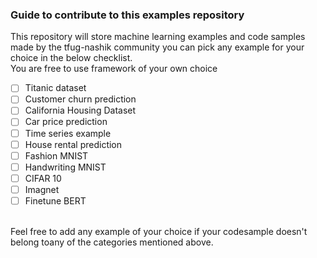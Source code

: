 ### Guide to contribute to this examples repository

This repository will store machine learning examples and code samples made by the tfug-nashik community you can pick any example for your choice in the below checklist.<br>
You are free to use framework of your own choice
- [ ] Titanic dataset
- [ ] Customer churn prediction
- [ ] California Housing Dataset
- [ ] Car price prediction
- [ ] Time series example
- [ ] House rental prediction
- [ ] Fashion MNIST
- [ ] Handwriting MNIST
- [ ] CIFAR 10
- [ ] Imagnet
- [ ] Finetune BERT 

<br>
Feel free to add any example of your choice if your codesample doesn't belong toany of the categories mentioned above.
